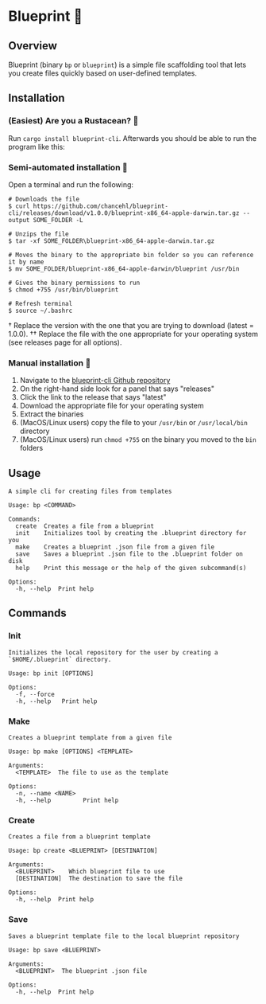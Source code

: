 # Blueprint 📃

## Overview

Blueprint (binary `bp` or `blueprint`) is a simple file scaffolding tool that lets you create files quickly based on user-defined templates.

## Installation

### (Easiest) Are you a Rustacean? 🦀

Run `cargo install blueprint-cli`. Afterwards you should be able to run the program like this:

### Semi-automated installation 🚙

Open a terminal and run the following:

```
# Downloads the file
$ curl https://github.com/chancehl/blueprint-cli/releases/download/v1.0.0/blueprint-x86_64-apple-darwin.tar.gz --output SOME_FOLDER -L

# Unzips the file
$ tar -xf SOME_FOLDER\blueprint-x86_64-apple-darwin.tar.gz

# Moves the binary to the appropriate bin folder so you can reference it by name
$ mv SOME_FOLDER/blueprint-x86_64-apple-darwin/blueprint /usr/bin

# Gives the binary permissions to run
$ chmod +755 /usr/bin/blueprint

# Refresh terminal
$ source ~/.bashrc
```

† Replace the version with the one that you are trying to download (latest = 1.0.0).
†† Replace the file with the one appropriate for your operating system (see releases page for all options).

### Manual installation 🔨

1. Navigate to the [blueprint-cli Github repository](https://github.com/chancehl/blueprint-cli)
2. On the right-hand side look for a panel that says "releases"
3. Click the link to the release that says "latest"
4. Download the appropriate file for your operating system
5. Extract the binaries
6. (MacOS/Linux users) copy the file to your `/usr/bin` or `/usr/local/bin` directory
7. (MacOS/Linux users) run `chmod +755` on the binary you moved to the `bin` folders

## Usage

```
A simple cli for creating files from templates

Usage: bp <COMMAND>

Commands:
  create  Creates a file from a blueprint
  init    Initializes tool by creating the .blueprint directory for you
  make    Creates a blueprint .json file from a given file
  save    Saves a blueprint .json file to the .blueprint folder on disk
  help    Print this message or the help of the given subcommand(s)

Options:
  -h, --help  Print help
```

## Commands

### Init

```
Initializes the local repository for the user by creating a `$HOME/.blueprint` directory.

Usage: bp init [OPTIONS]

Options:
  -f, --force
  -h, --help   Print help
```

### Make

```
Creates a blueprint template from a given file

Usage: bp make [OPTIONS] <TEMPLATE>

Arguments:
  <TEMPLATE>  The file to use as the template

Options:
  -n, --name <NAME>
  -h, --help         Print help
```

### Create

```
Creates a file from a blueprint template

Usage: bp create <BLUEPRINT> [DESTINATION]

Arguments:
  <BLUEPRINT>    Which blueprint file to use
  [DESTINATION]  The destination to save the file

Options:
  -h, --help  Print help
```

### Save

```
Saves a blueprint template file to the local blueprint repository

Usage: bp save <BLUEPRINT>

Arguments:
  <BLUEPRINT>  The blueprint .json file

Options:
  -h, --help  Print help
```
